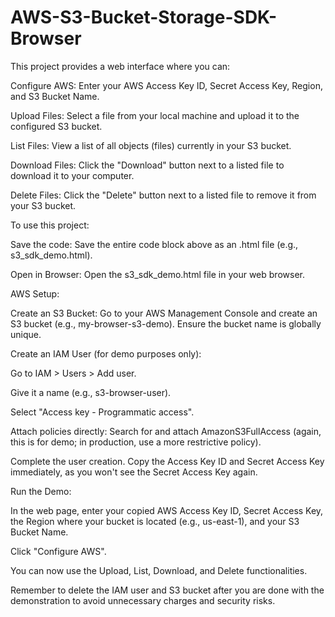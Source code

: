 # AWS-S3-Bucket-Storage-SDK-Browser

This project provides a web interface where you can:

Configure AWS: Enter your AWS Access Key ID, Secret Access Key, Region, and S3 Bucket Name.

Upload Files: Select a file from your local machine and upload it to the configured S3 bucket.

List Files: View a list of all objects (files) currently in your S3 bucket.

Download Files: Click the "Download" button next to a listed file to download it to your computer.

Delete Files: Click the "Delete" button next to a listed file to remove it from your S3 bucket.

To use this project:

Save the code: Save the entire code block above as an .html file (e.g., s3_sdk_demo.html).

Open in Browser: Open the s3_sdk_demo.html file in your web browser.

AWS Setup:

Create an S3 Bucket: Go to your AWS Management Console and create an S3 bucket (e.g., my-browser-s3-demo). Ensure the bucket name is globally unique.

Create an IAM User (for demo purposes only):

Go to IAM > Users > Add user.

Give it a name (e.g., s3-browser-user).

Select "Access key - Programmatic access".

Attach policies directly: Search for and attach AmazonS3FullAccess (again, this is for demo; in production, use a more restrictive policy).

Complete the user creation. Copy the Access Key ID and Secret Access Key immediately, as you won't see the Secret Access Key again.

Run the Demo:

In the web page, enter your copied AWS Access Key ID, Secret Access Key, the Region where your bucket is located (e.g., us-east-1), and your S3 Bucket Name.

Click "Configure AWS".

You can now use the Upload, List, Download, and Delete functionalities.

Remember to delete the IAM user and S3 bucket after you are done with the demonstration to avoid unnecessary charges and security risks.
